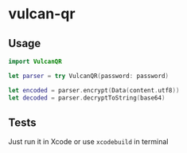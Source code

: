 # vulcan-qr

## Usage

```swift
import VulcanQR

let parser = try VulcanQR(password: password)

let encoded = parser.encrypt(Data(content.utf8))
let decoded = parser.decryptToString(base64)
```

## Tests

Just run it in Xcode or use `xcodebuild` in terminal
